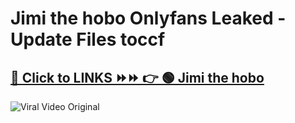 
 # Jimi the hobo Onlyfans Leaked - Update Files toccf

## <h2><a href="https://clipsfans.com/Jimi_the_hobo&ref=git">🔗 Click to LINKS ⏩⏩ 👉 🟢 Jimi the hobo </a></h2>

<a href="https://clipsfans.com/Jimi_the_hobo&ref=git" rel="nofollow" data-target="animated-image.originalLink"><img src="https://i.ibb.co.com/xMMVF88/686577567.gif" alt="Viral Video Original" style="max-width: 100%; display: inline-block;" data-target="animated-image.originalImage"></a>

